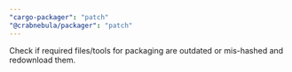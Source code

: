 ```yaml
---
"cargo-packager": "patch"
"@crabnebula/packager": "patch"
---
```


Check if required files/tools for packaging are outdated or mis-hashed and redownload them.
